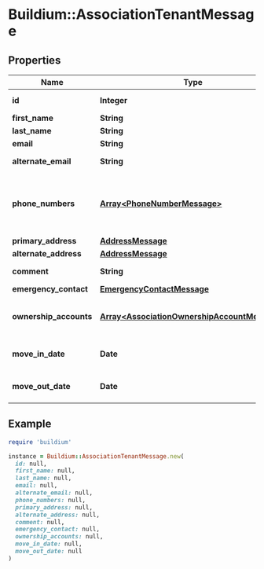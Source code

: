 # Buildium::AssociationTenantMessage

## Properties

| Name | Type | Description | Notes |
| ---- | ---- | ----------- | ----- |
| **id** | **Integer** | Unique identifier. | [optional] |
| **first_name** | **String** | First name. | [optional] |
| **last_name** | **String** | Last name. | [optional] |
| **email** | **String** | Email. | [optional] |
| **alternate_email** | **String** | Alternate email. | [optional] |
| **phone_numbers** | [**Array&lt;PhoneNumberMessage&gt;**](PhoneNumberMessage.md) | List of phone numbers of the association user. | [optional] |
| **primary_address** | [**AddressMessage**](AddressMessage.md) |  | [optional] |
| **alternate_address** | [**AddressMessage**](AddressMessage.md) |  | [optional] |
| **comment** | **String** | General comments. | [optional] |
| **emergency_contact** | [**EmergencyContactMessage**](EmergencyContactMessage.md) |  | [optional] |
| **ownership_accounts** | [**Array&lt;AssociationOwnershipAccountMessage&gt;**](AssociationOwnershipAccountMessage.md) | List of associated ownership accounts. | [optional] |
| **move_in_date** | **Date** | Move in date for the tenant. | [optional] |
| **move_out_date** | **Date** | Move out date for the tenant. | [optional] |

## Example

```ruby
require 'buildium'

instance = Buildium::AssociationTenantMessage.new(
  id: null,
  first_name: null,
  last_name: null,
  email: null,
  alternate_email: null,
  phone_numbers: null,
  primary_address: null,
  alternate_address: null,
  comment: null,
  emergency_contact: null,
  ownership_accounts: null,
  move_in_date: null,
  move_out_date: null
)
```

